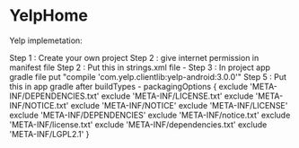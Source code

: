 # YelpHome

Yelp implemetation:

Step 1 : Create your own project
Step 2 : give internet permission in manifest file
Step 2 : Put this in strings.xml file - <string name="consumerKey"></string>
					<string name="consumerSecret"></string>
					<string name="token"></string>
					<string name="tokenSecret"></string>
Step 3 : In project app gradle file put "compile 'com.yelp.clientlib:yelp-android:3.0.0'"
Step 5 : Put this in app gradle after buildTypes -
	packagingOptions {
        exclude 'META-INF/DEPENDENCIES.txt'
        exclude 'META-INF/LICENSE.txt'
        exclude 'META-INF/NOTICE.txt'
        exclude 'META-INF/NOTICE'
        exclude 'META-INF/LICENSE'
        exclude 'META-INF/DEPENDENCIES'
        exclude 'META-INF/notice.txt'
        exclude 'META-INF/license.txt'
        exclude 'META-INF/dependencies.txt'
        exclude 'META-INF/LGPL2.1'
    }
